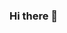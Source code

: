 ### Hi there 👋

<!--
**rwiteshbera/rwiteshbera** is a ✨ _special_ ✨ repository because its `README.md` (this file) appears on your GitHub profile.

[![Rwitesh's GitHub stats](https://github-readme-stats.vercel.app/api?username=rwiteshbera)](https://github.com/rwteshbera/github-readme-stats)
